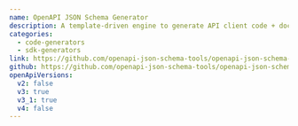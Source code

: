 ```yaml
---
name: OpenAPI JSON Schema Generator
description: A template-driven engine to generate API client code + documentation by parsing your OpenAPI Description
categories:
  - code-generators
  - sdk-generators
link: https://github.com/openapi-json-schema-tools/openapi-json-schema-generator
github: https://github.com/openapi-json-schema-tools/openapi-json-schema-generator
openApiVersions:
  v2: false
  v3: true
  v3_1: true
  v4: false
---
```

